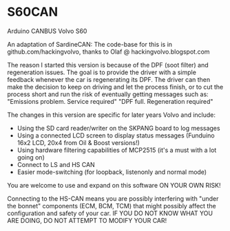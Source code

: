 # S60CAN
Arduino CANBUS Volvo S60

An adaptation of SardineCAN:
The code-base for this is in github.com/hackingvolvo, thanks to Olaf @ hackingvolvo.blogspot.com

The reason I started this version is because of the DPF (soot filter) and regeneration issues. The goal is to provide the driver with a simple feedback whenever the car is regenerating its DPF. The driver can then make the decision to keep on driving and let the process finish, or to cut the process short and run the risk of eventually getting messages such as:
"Emissions problem. Service required"
"DPF full. Regeneration required"

The changes in this version are specific for later years Volvo and include:

* Using the SD card reader/writer on the SKPANG board to log messages
* Using a connected LCD screen to display status messages (Funduino 16x2 LCD, 20x4 from Oil & Boost versions!)
* Using hardware filtering capabilities of MCP2515 (it's a must with a lot going on)
* Connect to LS and HS CAN 
* Easier mode-switching (for loopback, listenonly and normal mode)

You are welcome to use and expand on this software ON YOUR OWN RISK!

Connecting to the HS-CAN means you are possibly interfering with "under the bonnet" components (ECM, BCM, TCM) that might possibly affect the configuration and safety of your car.
IF YOU DO NOT KNOW WHAT YOU ARE DOING, DO NOT ATTEMPT TO MODIFY YOUR CAR!
